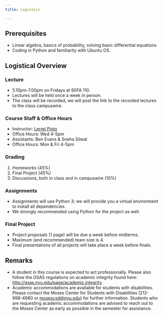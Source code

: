 ```yaml
---
title: Logistics

---
```

## Prerequisites
* Linear algebra, basics of probability, solving basic differential equations
* Coding in Python and familiarity with Ubuntu OS.

## Logistical Overview
### Lecture
* 5.10pm-7.00pm on Fridays at 60FA 110.
* Lectures will be held once a week in person.
* The class will be recorded, we will post the link to the recorded lectures to the class campuswire.

### Course Staff & Office Hours
* Instructor: [Lerrel Pinto](https://www.lerrelpinto.com/)
* Office Hours:  Wed 4-5pm
* Assistants: Ben Evans & Sneha Silwal
* Office Hours: Mon & Fri 4-5pm

### Grading
1. Homeworks (45%)
2. Final Project (45%)
3. Discussions, both in class and in campuswire (10%)


### Assignments
* Assignments will use Python 3; we will provide you a virtual environment to install all dependencies.
* We strongly recommended using Python for the project as well.


### Final Project
* Project proposals (1 page) will be due a week before midterms.
* Maximum (and recommended) team size is 4.
* Final presentations of all projects will take place a week before finals.


## Remarks
* A student in this course is expected to act professionally. Please also follow the GSAS regulations on academic integrity found here: http://gsas.nyu.edu/page/academic.integrity
* Academic accommodations are available for students with disabilities. Please contact the Moses Center for Students with Disabilities (212-998-4980 or mosescsd@nyu.edu) for further information. Students who are requesting academic accommodations are advised to reach out to the Moses Center as early as possible in the semester for assistance.
